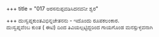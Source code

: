 +++
title = "017 ಅರಸನುಪ್ಪವಡಿಸಿದನವನೀ ಶ್ವರ"

+++
ದುಃಸ್ವಪ್ನಕುಂತವಿಭಿನ್ನಚೇತನನು - ಇದೊಂದು ರೂಪಕಲಂಕಾರ.  
ದುಃಸ್ವಪ್ನವೆಂಬ ಕುಂತ ( ಈಟಿ) ದಿಂದ ತಿವಿಯಲ್ಪಟ್ಟಿದ್ದರಿಂದ ಗಾಯಗೊಂಡ ಮನಸ್ಸುಳ್ಳವನಾಗಿ